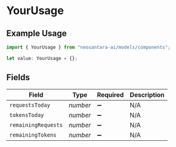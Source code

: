# YourUsage

## Example Usage

```typescript
import { YourUsage } from "neosantara-ai/models/components";

let value: YourUsage = {};
```

## Fields

| Field               | Type                | Required            | Description         |
| ------------------- | ------------------- | ------------------- | ------------------- |
| `requestsToday`     | *number*            | :heavy_minus_sign:  | N/A                 |
| `tokensToday`       | *number*            | :heavy_minus_sign:  | N/A                 |
| `remainingRequests` | *number*            | :heavy_minus_sign:  | N/A                 |
| `remainingTokens`   | *number*            | :heavy_minus_sign:  | N/A                 |
